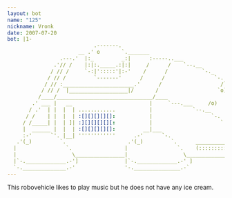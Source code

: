 ```yaml
---
layout: bot
name: "125"
nickname: Vronk
date: 2007-07-20
bot: |1-
                            .-------.                                         
                       __ .' o       `._______                                
                 .---.'  |:_         _:|      :-----..___                     
               .'// /    |:|:._____.:|:|     /      /    `--.__               
              / // /     `-:|':::::'|:-'    /      /           `-._           
             / // /         `-------'      /      /                `-.        
            / // :_______________________.'      /                   /`.      
           / // /  |___________________|/       /                   `o) `.    
          /____/_______________________________/____                      \   
        .' ___ |   __                         |     `---.___     /o)      |\  
       / .'  | |  |  | ............           |             `--.__       /\ \ 
      / /    | |  |  | :[][][][][]:           |                   `-.   /  \L 
     / /_____| |  | ]| :][][][][][:           |                      `./ \ J: 
     |  ______ |  |  | :[][][][][]:         __|___                     \  \L::
     :-'      `'. |__| ''''''''''''      .-'      `-.                   \ /;:;
   .'(_)         `.                    .'(_)         `.      ___________.';|/ 
  |                `.                 |                `.    (:::::::::::;|/  
  |                  \________________|                  \______________|.'   
  |`-._____________.-']               |`-._____________.-' ]                  
  `-.______________.-'                '-._______________.-`                   
---
```

This robovehicle likes to play music but he does not have any ice cream.